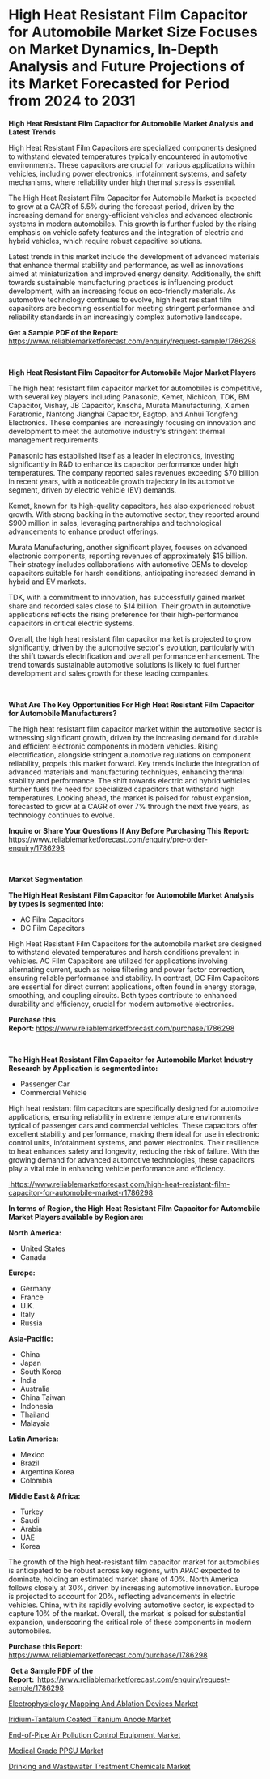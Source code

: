 <p><h1>High Heat Resistant Film Capacitor for Automobile Market Size Focuses on Market Dynamics, In-Depth Analysis and Future Projections of its Market Forecasted for Period from 2024 to 2031</h1></p><p><strong>High Heat Resistant Film Capacitor for Automobile Market Analysis and Latest Trends</strong></p>
<p><p>High Heat Resistant Film Capacitors are specialized components designed to withstand elevated temperatures typically encountered in automotive environments. These capacitors are crucial for various applications within vehicles, including power electronics, infotainment systems, and safety mechanisms, where reliability under high thermal stress is essential.</p><p>The High Heat Resistant Film Capacitor for Automobile Market is expected to grow at a CAGR of 5.5% during the forecast period, driven by the increasing demand for energy-efficient vehicles and advanced electronic systems in modern automobiles. This growth is further fueled by the rising emphasis on vehicle safety features and the integration of electric and hybrid vehicles, which require robust capacitive solutions.</p><p>Latest trends in this market include the development of advanced materials that enhance thermal stability and performance, as well as innovations aimed at miniaturization and improved energy density. Additionally, the shift towards sustainable manufacturing practices is influencing product development, with an increasing focus on eco-friendly materials. As automotive technology continues to evolve, high heat resistant film capacitors are becoming essential for meeting stringent performance and reliability standards in an increasingly complex automotive landscape.</p></p>
<p><strong>Get a Sample PDF of the Report:&nbsp;</strong> <a href="https://www.reliablemarketforecast.com/enquiry/request-sample/1786298?utm_campaign=1108&utm_medium=2&utm_source=Github&utm_content=ia&utm_term=13102024&utm_id=high-heat-resistant-film-capacitor-for-automobile">https://www.reliablemarketforecast.com/enquiry/request-sample/1786298</a></p>
<p>&nbsp;</p>
<p><strong>High Heat Resistant Film Capacitor for Automobile Major Market Players</strong></p>
<p><p>The high heat resistant film capacitor market for automobiles is competitive, with several key players including Panasonic, Kemet, Nichicon, TDK, BM Capacitor, Vishay, JB Capacitor, Knscha, Murata Manufacturing, Xiamen Faratronic, Nantong Jianghai Capacitor, Eagtop, and Anhui Tongfeng Electronics. These companies are increasingly focusing on innovation and development to meet the automotive industry's stringent thermal management requirements.</p><p>Panasonic has established itself as a leader in electronics, investing significantly in R&D to enhance its capacitor performance under high temperatures. The company reported sales revenues exceeding $70 billion in recent years, with a noticeable growth trajectory in its automotive segment, driven by electric vehicle (EV) demands.</p><p>Kemet, known for its high-quality capacitors, has also experienced robust growth. With strong backing in the automotive sector, they reported around $900 million in sales, leveraging partnerships and technological advancements to enhance product offerings. </p><p>Murata Manufacturing, another significant player, focuses on advanced electronic components, reporting revenues of approximately $15 billion. Their strategy includes collaborations with automotive OEMs to develop capacitors suitable for harsh conditions, anticipating increased demand in hybrid and EV markets.</p><p>TDK, with a commitment to innovation, has successfully gained market share and recorded sales close to $14 billion. Their growth in automotive applications reflects the rising preference for their high-performance capacitors in critical electric systems.</p><p>Overall, the high heat resistant film capacitor market is projected to grow significantly, driven by the automotive sector's evolution, particularly with the shift towards electrification and overall performance enhancement. The trend towards sustainable automotive solutions is likely to fuel further development and sales growth for these leading companies.</p></p>
<p>&nbsp;</p>
<p><strong>What Are The Key Opportunities For High Heat Resistant Film Capacitor for Automobile Manufacturers?</strong></p>
<p><p>The high heat resistant film capacitor market within the automotive sector is witnessing significant growth, driven by the increasing demand for durable and efficient electronic components in modern vehicles. Rising electrification, alongside stringent automotive regulations on component reliability, propels this market forward. Key trends include the integration of advanced materials and manufacturing techniques, enhancing thermal stability and performance. The shift towards electric and hybrid vehicles further fuels the need for specialized capacitors that withstand high temperatures. Looking ahead, the market is poised for robust expansion, forecasted to grow at a CAGR of over 7% through the next five years, as technology continues to evolve.</p></p>
<p><strong>Inquire or Share Your Questions If Any Before Purchasing This Report:</strong> <a href="https://www.reliablemarketforecast.com/enquiry/pre-order-enquiry/1786298?utm_campaign=1108&utm_medium=2&utm_source=Github&utm_content=ia&utm_term=13102024&utm_id=high-heat-resistant-film-capacitor-for-automobile">https://www.reliablemarketforecast.com/enquiry/pre-order-enquiry/1786298</a></p>
<p>&nbsp;</p>
<p><strong>Market Segmentation</strong></p>
<p><strong>The High Heat Resistant Film Capacitor for Automobile Market Analysis by types is segmented into:</strong></p>
<p><ul><li>AC Film Capacitors</li><li>DC Film Capacitors</li></ul></p>
<p><p>High Heat Resistant Film Capacitors for the automobile market are designed to withstand elevated temperatures and harsh conditions prevalent in vehicles. AC Film Capacitors are utilized for applications involving alternating current, such as noise filtering and power factor correction, ensuring reliable performance and stability. In contrast, DC Film Capacitors are essential for direct current applications, often found in energy storage, smoothing, and coupling circuits. Both types contribute to enhanced durability and efficiency, crucial for modern automotive electronics.</p></p>
<p><strong>Purchase this Report:&nbsp;</strong><a href="https://www.reliablemarketforecast.com/purchase/1786298?utm_campaign=1108&utm_medium=2&utm_source=Github&utm_content=ia&utm_term=13102024&utm_id=high-heat-resistant-film-capacitor-for-automobile">https://www.reliablemarketforecast.com/purchase/1786298</a></p>
<p>&nbsp;</p>
<p><strong>The High Heat Resistant Film Capacitor for Automobile Market Industry Research by Application is segmented into:</strong></p>
<p><ul><li>Passenger Car</li><li>Commercial Vehicle</li></ul></p>
<p><p>High heat resistant film capacitors are specifically designed for automotive applications, ensuring reliability in extreme temperature environments typical of passenger cars and commercial vehicles. These capacitors offer excellent stability and performance, making them ideal for use in electronic control units, infotainment systems, and power electronics. Their resilience to heat enhances safety and longevity, reducing the risk of failure. With the growing demand for advanced automotive technologies, these capacitors play a vital role in enhancing vehicle performance and efficiency.</p></p>
<p><a href="https://www.reliablemarketforecast.com/high-heat-resistant-film-capacitor-for-automobile-market-r1786298?utm_campaign=1108&utm_medium=2&utm_source=Github&utm_content=ia&utm_term=13102024&utm_id=high-heat-resistant-film-capacitor-for-automobile">&nbsp;https://www.reliablemarketforecast.com/high-heat-resistant-film-capacitor-for-automobile-market-r1786298</a></p>
<p><strong>In terms of Region, the High Heat Resistant Film Capacitor for Automobile Market Players available by Region are:</strong></p>
<p>
    <p> <strong> North America: </strong>
        <ul>
            <li>United States</li>
            <li>Canada</li>
        </ul>
        </p> 
    <p> <strong> Europe: </strong>
        <ul>
            <li>Germany</li>
            <li>France</li>
            <li>U.K.</li>
            <li>Italy</li>
            <li>Russia</li>
        </ul>
        </p> 
    <p> <strong> Asia-Pacific: </strong>
        <ul>
            <li>China</li>
            <li>Japan</li>
            <li>South Korea</li>
            <li>India</li>
            <li>Australia</li>
            <li>China Taiwan</li>
            <li>Indonesia</li>
            <li>Thailand</li>
            <li>Malaysia</li>
        </ul>
        </p> 
    <p> <strong> Latin America: </strong>
        <ul>
            <li>Mexico</li>
            <li>Brazil</li>
            <li>Argentina Korea</li>
            <li>Colombia</li>
        </ul>
        </p> 
    <p> <strong> Middle East & Africa: </strong>
        <ul>
            <li>Turkey</li>
            <li>Saudi</li>
            <li>Arabia</li>
            <li>UAE</li>
            <li>Korea</li>
        </ul>
    </p>
    </p>
<p><p>The growth of the high heat-resistant film capacitor market for automobiles is anticipated to be robust across key regions, with APAC expected to dominate, holding an estimated market share of 40%. North America follows closely at 30%, driven by increasing automotive innovation. Europe is projected to account for 20%, reflecting advancements in electric vehicles. China, with its rapidly evolving automotive sector, is expected to capture 10% of the market. Overall, the market is poised for substantial expansion, underscoring the critical role of these components in modern automobiles.</p></p>
<p><strong>Purchase this Report: </strong><a href="https://www.reliablemarketforecast.com/purchase/1786298?utm_campaign=1108&utm_medium=2&utm_source=Github&utm_content=ia&utm_term=13102024&utm_id=high-heat-resistant-film-capacitor-for-automobile">https://www.reliablemarketforecast.com/purchase/1786298</a></p>
<p>&nbsp;<strong>Get a Sample PDF of the Report:&nbsp;&nbsp;</strong><a href="https://www.reliablemarketforecast.com/enquiry/request-sample/1786298?utm_campaign=1108&utm_medium=2&utm_source=Github&utm_content=ia&utm_term=13102024&utm_id=high-heat-resistant-film-capacitor-for-automobile">https://www.reliablemarketforecast.com/enquiry/request-sample/1786298</a></p>
<p><strong></strong></p>
<p><p><a href="https://www.linkedin.com/pulse/global-electrophysiology-mapping-ablation-devices-market-lf1be?utm_campaign=1108&utm_medium=2&utm_source=Github&utm_content=ia&utm_term=13102024&utm_id=high-heat-resistant-film-capacitor-for-automobile">Electrophysiology Mapping And Ablation Devices Market</a></p><p><a href="https://github.com/radmanjxendrisczn/Market-Research-Report-List-1/blob/main/iridium-tantalum-coated-titanium-anode-market.md?utm_campaign=1108&utm_medium=2&utm_source=Github&utm_content=ia&utm_term=13102024&utm_id=high-heat-resistant-film-capacitor-for-automobile">Iridium-Tantalum Coated Titanium Anode Market</a></p><p><a href="https://www.linkedin.com/pulse/global-end-of-pipe-air-pollution-control-equipment-market-landscape-vx8sf?utm_campaign=1108&utm_medium=2&utm_source=Github&utm_content=ia&utm_term=13102024&utm_id=high-heat-resistant-film-capacitor-for-automobile">End-of-Pipe Air Pollution Control Equipment Market</a></p><p><a href="https://github.com/habinadmshaulz/Market-Research-Report-List-1/blob/main/medical-grade-ppsu-market.md?utm_campaign=1108&utm_medium=2&utm_source=Github&utm_content=ia&utm_term=13102024&utm_id=high-heat-resistant-film-capacitor-for-automobile">Medical Grade PPSU Market</a></p><p><a href="https://www.linkedin.com/pulse/drinking-wastewater-treatment-chemicals-market-industry-landscape-bv5vf?utm_campaign=1108&utm_medium=2&utm_source=Github&utm_content=ia&utm_term=13102024&utm_id=high-heat-resistant-film-capacitor-for-automobile">Drinking and Wastewater Treatment Chemicals Market</a></p></p>